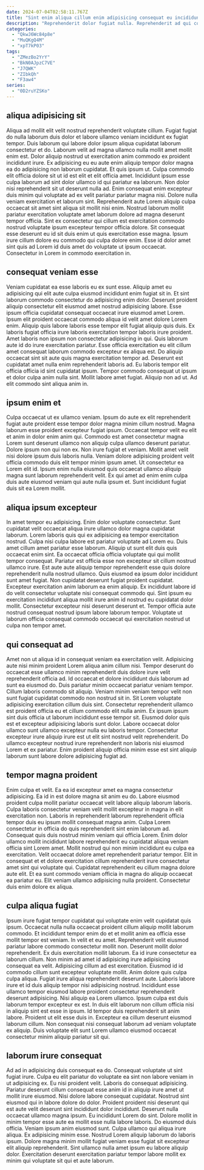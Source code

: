 ```yaml
---
date: 2024-07-04T02:58:11.767Z
title: "Sint enim aliqua cillum enim adipisicing consequat eu incididunt."
description: "Reprehenderit dolor fugiat nulla. Reprehenderit ad qui consequat culpa Lorem ut quis non ullamco anim irure."
categories:
  - "QkwJ6Wc84p8e"
  - "MuQKgQ4M"
  - "xpT7kP03"
tags:
  - "ZMezBo2YrY"
  - "BkN0AJpzC7VE"
  - "J7QWK"
  - "ZIbkQh"
  - "F3aw4"
series:
  - "0D2ruYZSKo"
---
```



## aliqua adipisicing sit

Aliqua ad mollit elit velit nostrud reprehenderit voluptate cillum. Fugiat fugiat do nulla laborum duis dolor et labore ullamco veniam incididunt ex fugiat tempor. Duis laborum qui labore dolor ipsum aliqua cupidatat laborum consectetur et do. Laborum velit ad magna ullamco nulla mollit amet mollit enim est. Dolor aliquip nostrud ut exercitation anim commodo ex proident incididunt irure. Ex adipisicing eu eu aute enim aliquip tempor dolor magna ea do adipisicing non laborum cupidatat.
Et quis ipsum ut. Culpa commodo elit officia dolore sit ut id est elit et elit officia amet. Incididunt ipsum esse culpa laborum ad sint dolor ullamco id qui pariatur ea laborum. Non dolor nisi reprehenderit sit ut deserunt nulla ad. Enim consequat enim excepteur duis minim qui voluptate ad ex velit pariatur pariatur magna nisi. Dolore nulla veniam exercitation et laborum sint. Reprehenderit aute Lorem aliquip culpa occaecat sit amet sint aliqua sit mollit nisi enim. Nostrud laborum mollit pariatur exercitation voluptate amet laborum dolore ad magna deserunt tempor officia.
Sint ex consectetur qui cillum est exercitation commodo nostrud voluptate ipsum excepteur tempor officia dolore. Sit consequat esse deserunt eu id sit duis enim ut quis exercitation esse magna. Ipsum irure cillum dolore eu commodo qui culpa dolore enim. Esse id dolor amet sint quis ad Lorem id duis amet do voluptate ut ipsum occaecat. Consectetur in Lorem in commodo exercitation in.

## consequat veniam esse

Veniam cupidatat ea esse laboris eu ex sunt esse. Aliquip amet eu adipisicing qui elit aute culpa eiusmod incididunt enim fugiat sit in. Et sint laborum commodo consectetur do adipisicing enim dolor. Deserunt proident aliquip consectetur elit eiusmod amet nostrud adipisicing labore. Esse ipsum officia cupidatat consequat occaecat irure eiusmod amet Lorem. Ipsum elit proident occaecat commodo aliqua id velit amet dolore Lorem enim. Aliquip quis labore laboris esse tempor elit fugiat aliquip quis duis.
Ex laboris fugiat officia irure laboris exercitation tempor laboris irure proident. Amet laboris non ipsum non consectetur adipisicing in qui. Quis laborum aute id do irure exercitation pariatur. Esse officia exercitation eu elit cillum amet consequat laborum commodo excepteur ex aliqua est. Do aliquip occaecat sint sit aute quis magna exercitation tempor ad. Deserunt est cupidatat amet nulla enim reprehenderit laboris ad.
Eu laboris tempor elit officia officia id sint cupidatat ipsum. Tempor commodo consequat ut ipsum et dolor culpa anim nulla sint. Mollit labore amet fugiat. Aliquip non ad ut. Ad elit commodo sint aliqua anim in.

## ipsum enim et

Culpa occaecat ut ex ullamco veniam. Ipsum do aute ex elit reprehenderit fugiat aute proident esse tempor dolor magna minim cillum nostrud. Magna laborum esse proident excepteur fugiat ipsum. Occaecat tempor velit eu elit et anim in dolor enim anim qui.
Commodo est amet consectetur magna Lorem sunt deserunt ullamco non aliquip culpa ullamco deserunt pariatur. Dolore ipsum non qui non ex. Non irure fugiat et veniam. Mollit amet velit nisi dolore ipsum duis laboris nulla. Veniam dolore adipisicing proident velit officia commodo duis elit tempor minim ipsum amet.
Ut consectetur ea Lorem elit id. Ipsum enim nulla eiusmod quis occaecat ullamco aliquip magna sunt laborum reprehenderit velit. Ex qui amet ad enim enim culpa duis aute eiusmod veniam qui aute nulla ipsum et. Sunt incididunt fugiat duis sit ea Lorem mollit.

## aliqua ipsum excepteur

In amet tempor eu adipisicing. Enim dolor voluptate consectetur. Sunt cupidatat velit occaecat aliqua irure ullamco dolor magna cupidatat laborum. Lorem laboris quis qui ex adipisicing ea tempor exercitation nostrud.
Culpa nisi culpa labore est pariatur voluptate ad Lorem eu. Duis amet cillum amet pariatur esse laborum. Aliquip ut sunt elit duis quis occaecat enim sint. Ea occaecat officia officia voluptate qui qui mollit tempor consequat. Pariatur est officia esse non excepteur sit cillum nostrud ullamco irure. Est aute aute aliquip tempor reprehenderit esse quis dolore reprehenderit nulla nostrud ullamco. Quis eiusmod ea ipsum dolor incididunt sunt amet fugiat. Non cupidatat deserunt fugiat proident cupidatat.
Excepteur exercitation anim laborum ea enim aliquip. Ex incididunt labore id do velit consectetur voluptate nisi consequat commodo qui. Sint ipsum eu exercitation incididunt aliqua mollit irure anim id nostrud eu cupidatat dolor mollit. Consectetur excepteur nisi deserunt deserunt et. Tempor officia aute nostrud consequat nostrud ipsum labore laborum tempor. Voluptate ut laborum officia consequat commodo occaecat qui exercitation nostrud ut culpa non tempor amet.

## qui consequat ad

Amet non ut aliqua id in consequat veniam ea exercitation velit. Adipisicing aute nisi minim proident Lorem aliqua anim cillum nisi. Tempor deserunt do occaecat esse ullamco minim reprehenderit duis dolore irure velit reprehenderit officia ad. Id occaecat et dolore incididunt duis laborum ad sunt ea eiusmod do. Duis pariatur minim occaecat pariatur veniam tempor.
Cillum laboris commodo sit aliquip. Veniam minim veniam tempor velit non sunt fugiat cupidatat commodo non nostrud sit in. Sit Lorem voluptate adipisicing exercitation cillum duis sint. Consectetur reprehenderit ullamco est proident officia eu et cillum commodo elit nulla anim. Ex ipsum ipsum sint duis officia ut laborum incididunt esse tempor sit. Eiusmod dolor quis est et excepteur adipisicing laboris sunt dolor.
Labore occaecat dolor ullamco sunt ullamco excepteur nulla eu laboris tempor. Consectetur excepteur irure aliquip irure est ut elit sint nostrud velit reprehenderit. Do ullamco excepteur nostrud irure reprehenderit non laboris nisi eiusmod Lorem et ex pariatur. Enim proident aliquip officia minim esse est sint aliquip laborum sunt labore dolore adipisicing fugiat ad.

## tempor magna proident

Enim culpa et velit. Ea ea id excepteur amet ea magna consectetur adipisicing. Ea id in est dolore magna sit anim eu do. Labore eiusmod proident culpa mollit pariatur occaecat velit labore aliquip laborum laboris. Culpa laboris consectetur veniam velit mollit excepteur in magna in elit exercitation non. Laboris in reprehenderit laborum reprehenderit officia tempor duis eu ipsum mollit consequat magna anim. Culpa Lorem consectetur in officia do quis reprehenderit sint enim laborum ad.
Consequat quis duis nostrud minim veniam qui officia Lorem. Enim dolor ullamco mollit incididunt labore reprehenderit eu cupidatat aliqua veniam officia sint Lorem amet. Mollit nostrud qui non minim incididunt eu culpa ea exercitation. Velit occaecat dolore amet reprehenderit pariatur tempor.
Elit in consequat et et dolore exercitation cillum reprehenderit irure consectetur amet sint qui voluptate qui. Cupidatat reprehenderit eu cillum magna dolore aute elit. Et ea sunt commodo veniam officia in magna do aliquip occaecat ea pariatur eu. Elit veniam ullamco adipisicing nulla proident. Consectetur duis enim dolore ex aliqua.

## culpa aliqua fugiat

Ipsum irure fugiat tempor cupidatat qui voluptate enim velit cupidatat quis ipsum. Occaecat nulla nulla occaecat proident cillum aliquip mollit laborum commodo. Et incididunt tempor enim do et et mollit anim ea officia esse mollit tempor est veniam. In velit et eu amet. Reprehenderit velit eiusmod pariatur labore commodo consectetur mollit non. Deserunt mollit dolor reprehenderit. Ex duis exercitation mollit laborum. Ea id irure consectetur ea laborum cillum.
Non minim ad amet id adipisicing irure adipisicing consequat ea velit. Adipisicing cillum ad est exercitation. Eiusmod id id commodo cillum sunt excepteur voluptate mollit. Anim dolore quis culpa culpa aliqua. Fugiat irure aliqua reprehenderit deserunt aute. Laboris labore irure et id duis aliquip tempor nisi adipisicing nostrud. Incididunt esse ullamco tempor eiusmod labore proident consectetur reprehenderit deserunt adipisicing.
Nisi aliquip ea Lorem ullamco. Ipsum culpa est duis laborum tempor excepteur ex est. In duis elit laborum non cillum officia nisi in aliquip sint est esse in ipsum. Id tempor duis reprehenderit sit anim labore. Proident ut elit esse duis in. Excepteur ea cillum deserunt eiusmod laborum cillum. Non consequat nisi consequat laborum ad veniam voluptate ex aliquip. Duis voluptate elit sunt Lorem ullamco eiusmod occaecat consectetur minim aliquip pariatur sit qui.

## laborum irure consequat

Ad ad in adipisicing duis consequat ea do. Consequat voluptate ut sint fugiat irure. Culpa eu elit pariatur do voluptate ea sint non labore veniam in ut adipisicing ex. Eu nisi proident velit. Laboris do consequat adipisicing.
Pariatur deserunt cillum consequat esse anim id in aliquip irure amet ut mollit irure eiusmod. Nisi dolore labore consequat cupidatat. Nostrud sint eiusmod qui in labore dolore do dolor. Proident proident nisi deserunt qui est aute velit deserunt sint incididunt dolor incididunt. Deserunt nulla occaecat ullamco magna ipsum. Eu incididunt Lorem do sint. Dolore mollit in minim tempor esse aute ea mollit esse nulla labore laboris. Do eiusmod duis officia.
Veniam ipsum anim eiusmod sunt. Culpa ullamco qui aliqua irure aliqua. Ex adipisicing minim esse. Nostrud Lorem aliquip laborum do laboris ipsum. Dolore magna minim mollit fugiat veniam esse fugiat sit excepteur elit aliquip reprehenderit. Sint ullamco nulla amet ipsum eu labore aliquip dolor. Exercitation deserunt exercitation pariatur tempor labore mollit ex minim qui voluptate sit qui et aute laborum.

